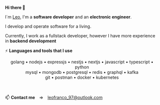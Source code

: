 **Hi there 👋**

I´m <a href="https://www.linkedin.com/in/leonardofrancopereyravelarde/">Leo</a>, I'm a **software developer** and an **electronic engineer**.

I develop and operate software for a living.

Currently, I work as a fullstack developer, however I have more experience in **backend development**

⚡  **Languages and tools that I use**

<center>golang • nodejs • expressjs • nestjs • nextjs • javascript • typescript • python</center>

<div style="text-align: center">mysql • mongodb • postgresql • redis • graphql • kafka</div>
<div style="text-align: center">git • postman • docker • kubernetes</div>

<br>
<br>

📫 **Contact me**&emsp;=>&emsp;leofranco_97@outlook.com
